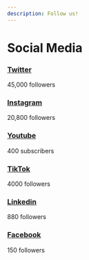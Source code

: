 ```yaml
---
description: Follow us!
---
```


# Social Media

### [Twitter](https://twitter.com/ApeGangNFT)

45,000 followers

### [Instagram](https://www.instagram.com/apegangnft/)

20,800 followers

### [Youtube](https://www.youtube.com/channel/UCMw3BiTMAG87HJ1vO5vl7Pw)

400 subscribers

### [TikTok](https://www.tiktok.com/@apegangnfts)

4000 followers

### [Linkedin](https://www.linkedin.com/company/ape-gang-nft)

880 followers

### [Facebook](https://www.facebook.com/ApeGangNFT/)

150 followers
